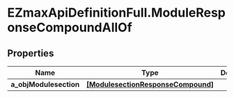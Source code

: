 # EZmaxApiDefinitionFull.ModuleResponseCompoundAllOf

## Properties

Name | Type | Description | Notes
------------ | ------------- | ------------- | -------------
**a_objModulesection** | [**[ModulesectionResponseCompound]**](ModulesectionResponseCompound.md) |  | [optional] 


